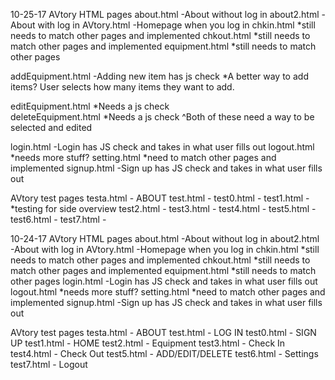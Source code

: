 

[logo]: https://github.com/AVtory/AVtoryWebsite/blob/d3nise-meow-1/images/AV.png "AVtory Logo"








10-25-17 
AVtory HTML pages
about.html	-About without log in 
about2.html	-About with log in 
AVtory.html     -Homepage when you log in 
chkin.html		       *still needs to match other pages and implemented
chkout.html 		     *still needs to match other pages and implemented
equipment.html             *still needs to match other pages 

addEquipment.html       -Adding new item has js check
		    	*A better way to add items? User selects how many items they want to add. 
				       	      
editEquipment.html      *Needs a js check				
deleteEquipment.html	*Needs a js check
^Both of these need a way to be selected and edited

login.html	-Login has JS check and takes in what user fills out
logout.html	*needs more stuff?
setting.html	*need to match other pages and implemented
signup.html	-Sign up has JS check and takes in what user fills out 



AVtory test pages
testa.html - ABOUT 
test.html  - 
test0.html - 
test1.html - *testing for side overview
test2.html - 
test3.html - 
test4.html - 
test5.html - 
test6.html - 
test7.html - 

10-24-17 
AVtory HTML pages
about.html  -About without log in 
about2.html -About with log in 
AVtory.html -Homepage when you log in 
chkin.html  *still needs to match other pages and implemented
chkout.html *still needs to match other pages and implemented
equipment.html	   *still needs to match other pages 
login.html	   -Login has JS check and takes in what user fills out
logout.html	   *needs more stuff?
setting.html	   *need to match other pages and implemented
signup.html	   -Sign up has JS check and takes in what user fills out 

AVtory test pages
testa.html - ABOUT 
test.html  - LOG IN
test0.html - SIGN UP
test1.html - HOME
test2.html - Equipment
test3.html - Check In
test4.html - Check Out 
test5.html - ADD/EDIT/DELETE
test6.html - Settings
test7.html - Logout 
